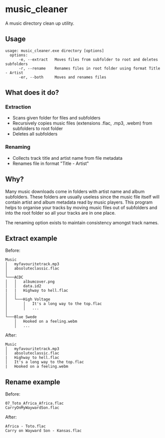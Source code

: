 # music_cleaner
A music directory clean up utility.

## Usage
```
usage: music_cleaner.exe directory [options]
  options:
      -e, --extract   Moves files from subfolder to root and deletes subfolders
      -r, --rename    Renames files in root folder using format Title - Artist
      -er, --both     Moves and renames files
```

## What does it do?
### Extraction
- Scans given folder for files and subfolders
- Recursively copies music files (extensions .flac, .mp3, .webm) from subfolders to root folder
- Deletes all subfolders
### Renaming
- Collects track title and artist name from file metadata
- Renames file in format "Title - Artist"

## Why?
Many music downloads come in folders with artist name and album subfolders. These folders are usually useless since the music file 
itself will contain artist and album metadata read by music players. This program helps to organise your tracks by moving music files out of subfolders and into the root folder so all your tracks are in one place.

The renaming option exists to maintain consistency amongst track names.

## Extract example
Before:
```
Music
│   myfavouritetrack.mp3
│   absoluteclassic.flac  
│
└───ACDC
│   │   albumcover.png
│   │   data.id2
|   |   Highway to hell.flac
│   │
│   └───High Voltage
│       │   It's a long way to the top.flac
│       │   ...
│   
└───Blue Swede
    │   Hooked on a feeling.webm
    │   ...
```
After:
```
Music
│   myfavouritetrack.mp3
│   absoluteclassic.flac  
|   Highway to hell.flac
│   It's a long way to the top.flac
|   Hooked on a feeling.webm
```

## Rename example
Before:
```
07_Toto_Africa_Africa.flac
CarryOnMyWaywardSon.flac
```
After:
```
Africa - Toto.flac
Carry on Wayward Son - Kansas.flac
```